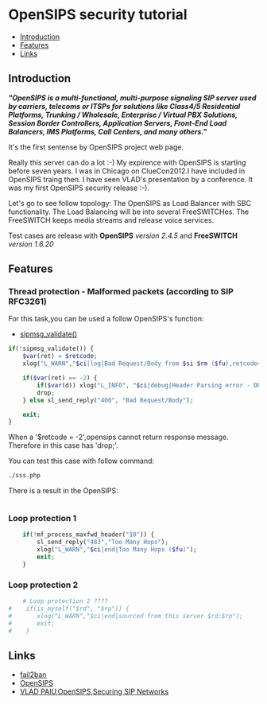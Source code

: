 # OpenSIPS security tutorial

* [Introduction](#Introduction)
* [Features](#Features)
* [Links](#Links)

## Introduction

_**"OpenSIPS is a multi-functional, multi-purpose signaling SIP server used by carriers, 
telecoms or ITSPs for solutions like Class4/5 Residential Platforms, 
Trunking / Wholesale, Enterprise / Virtual PBX Solutions, Session Border Controllers, 
Application Servers, Front-End Load Balancers, IMS Platforms, Call Centers, and many others."**_

It's the first sentense by OpenSIPS project web page.

Really this server can do a lot :-)
My expirence with OpenSIPS is starting before seven years.
I was in Chicago on ClueCon2012.I have included in OpenSIPS traing then.
I have seen VLAD's presentation by a conference.
It was my first OpenSIPS security release :-).

Let's go to see follow topology: The OpenSIPS as Load Balancer with SBC functionality.
The Load Balancing will be into several FreeSWITCHes.
The FreeSWITCH keeps media streams and release voice services.

Test cases are release with **OpenSIPS** _version 2.4.5_ and **FreeSWITCH** _version 1.6.20_

## Features

### Thread protection - Malformed packets (according to SIP RFC3261)

For this task,you can be used a follow OpenSIPS's function:

* [sipmsg_validate()](https://opensips.org/html/docs/modules/2.4.x/sipmsgops.html#func_sipmsg_validate)

``` php
if(!sipmsg_validate()) {
    $var(ret) = $retcode;
    xlog("L_WARN","$ci|log|Bad Request/Body from $si $rm ($fu),retcode=$var(ret)");

    if($var(ret) == -2) {
        if($var(d)) xlog("L_INFO", "$ci|debug|Header Parsing error - DROP!");
        drop;
    } else sl_send_reply("400", "Bad Request/Body");

    exit;
}
```

When a '$retcode = -2',opensips cannot return response message.
Therefore in this case has 'drop;'.

You can test this case with follow command:

``` bash
./sss.php 

```

There is a result in the OpenSIPS:

``` bash

```

### Loop protection 1

``` php
    if(!mf_process_maxfwd_header("10")) {
        sl_send_reply("483","Too Many Hops");
        xlog("L_WARN","$ci|end|Too Many Hops ($fu)");
        exit;
    }
```


### Loop protection 2

``` php
    # Loop protection 2 ????
#    if(is_myself("$rd", "$rp")) {
#       xlog("L_WARN","$ci|end|sourced from this server $rd:$rp");
#       exit;
#    }

```


## Links

* [fail2ban](https://github.com/fail2ban/fail2ban)
* [OpenSIPS](https://opensips.org/)
* [VLAD PAIU,OpenSIPS,Securing SIP Networks](https://opensips.org/pub/events/2012-08-07_ClueCon_Chicago/VLAD_PAIU-OpenSIPS-Securing_SIP_Networks.pdf)